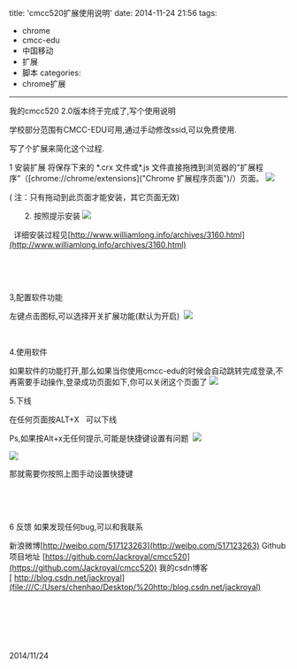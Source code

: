 title: 'cmcc520扩展使用说明'
date: 2014-11-24 21:56
tags:
- chrome
- cmcc-edu
- 中国移动
- 扩展
- 脚本
categories:
- chrome扩展
---


我的cmcc520 2.0版本终于完成了,写个使用说明




学校部分范围有CMCC-EDU可用,通过手动修改ssid,可以免费使用.

写了个扩展来简化这个过程.

1 安装扩展
将保存下来的 \*.crx 文件或\*.js 文件直接拖拽到浏览器的“扩展程序”（[chrome://chrome/extensions]("Chrome 扩展程序页面")/）页面。
![](http://img.blog.csdn.net/20141124215558921?watermark/2/text/aHR0cDovL2Jsb2cuY3Nkbi5uZXQvSmFja3JveWFs/font/5a6L5L2T/fontsize/400/fill/I0JBQkFCMA==/dissolve/70/gravity/Center)



( 注：只有拖动到此页面才能安装，其它页面无效)

　　2. 按照提示安装
![](http://img.blog.csdn.net/20141124215611765?watermark/2/text/aHR0cDovL2Jsb2cuY3Nkbi5uZXQvSmFja3JveWFs/font/5a6L5L2T/fontsize/400/fill/I0JBQkFCMA==/dissolve/70/gravity/Center)




 
详细安装过程见[http://www.williamlong.info/archives/3160.html](http://www.williamlong.info/archives/3160.html)

 

 

3,配置软件功能

左键点击图标,可以选择开关扩展功能(默认为开启)
 ![](http://img.blog.csdn.net/20141124215702865?watermark/2/text/aHR0cDovL2Jsb2cuY3Nkbi5uZXQvSmFja3JveWFs/font/5a6L5L2T/fontsize/400/fill/I0JBQkFCMA==/dissolve/70/gravity/Center)


 

4.使用软件

如果软件的功能打开,那么如果当你使用cmcc-edu的时候会自动跳转完成登录,不再需要手动操作,登录成功页面如下,你可以关闭这个页面了
![](http://img.blog.csdn.net/20141124215651437?watermark/2/text/aHR0cDovL2Jsb2cuY3Nkbi5uZXQvSmFja3JveWFs/font/5a6L5L2T/fontsize/400/fill/I0JBQkFCMA==/dissolve/70/gravity/Center)




5.下线

在任何页面按ALT+X   可以下线

Ps,如果按Alt+x无任何提示,可能是快捷键设置有问题
 ![](http://img.blog.csdn.net/20141124215717575?watermark/2/text/aHR0cDovL2Jsb2cuY3Nkbi5uZXQvSmFja3JveWFs/font/5a6L5L2T/fontsize/400/fill/I0JBQkFCMA==/dissolve/70/gravity/Center)


![](http://img.blog.csdn.net/20141124215740968?watermark/2/text/aHR0cDovL2Jsb2cuY3Nkbi5uZXQvSmFja3JveWFs/font/5a6L5L2T/fontsize/400/fill/I0JBQkFCMA==/dissolve/70/gravity/Center)



那就需要你按照上图手动设置快捷键

 

 

6 反馈
如果发现任何bug,可以和我联系



新浪微博[http://weibo.com/517123263](http://weibo.com/517123263)
Github项目地址 [https://github.com/Jackroyal/cmcc520](https://github.com/Jackroyal/cmcc520)
我的csdn博客[ http://blog.csdn.net/jackroyal](file:///C:/Users/chenhao/Desktop/%20http:/blog.csdn.net/jackroyal)

 

 

 

2014/11/24
